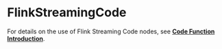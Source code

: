 # FlinkStreamingCode

For details on the use of Flink Streaming Code nodes, see **[Code Function Introduction](../../code/flink-streaming-code.md)**.